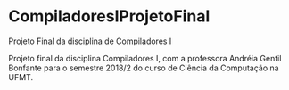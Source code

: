 # CompiladoresIProjetoFinal
Projeto Final da disciplina de Compiladores I

Projeto final da disciplina Compiladores I, com a professora Andréia Gentil Bonfante
para o semestre 2018/2 do curso de Ciência da Computação na UFMT.

